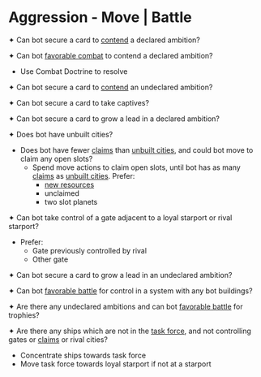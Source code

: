 # Aggression - Move | Battle

✦ Can bot secure a card to <ins>contend</ins> a declared ambition?

✦ Can bot <ins>favorable combat</ins> to contend a declared ambition?

- Use Combat Doctrine to resolve

✦ Can bot secure a card to <ins>contend</ins> an undeclared ambition?

✦ Can bot secure a card to take captives?

✦ Can bot secure a card to grow a lead in a declared ambition?

✦ Does bot have unbuilt cities?

- Does bot have fewer <ins>claims</ins> than <ins>unbuilt cities</ins>, and could bot move to claim any open slots?
	- Spend move actions to claim open slots, until bot has as many <ins>claims</ins> as <ins>unbuilt cities</ins>. Prefer:
		- <ins>new resources</ins>
		- unclaimed
		- two slot planets

✦ Can bot take control of a gate adjacent to a loyal starport or rival starport?

- Prefer:
	- Gate previously controlled by rival
	- Other gate

✦ Can bot secure a card to grow a lead in an undeclared ambition?

✦ Can bot <ins>favorable battle</ins> for control in a system with any bot buildings?

✦ Are there any undeclared ambitions and can bot <ins>favorable battle</ins> for trophies?

✦ Are there any ships which are not in the <ins>task force</ins>, and not controlling gates or <ins>claims</ins> or rival cities?

- Concentrate ships towards task force
- Move task force towards loyal starport if not at a starport

<div class="pagebreak"> </div>

